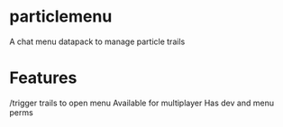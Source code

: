 # particlemenu
A chat menu datapack to manage particle trails
# Features
/trigger trails to open menu
Available for multiplayer
Has dev and menu perms
